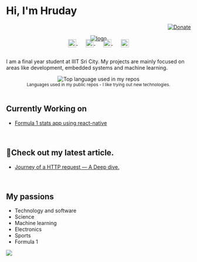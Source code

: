 # Hi, I'm Hruday

<div align="right">
  <a href="https://buymeacoffee.com/gurijalahrk">
    <img src="https://img.shields.io/badge/$-support-ff69b4.svg?style=flat" alt="Donate" />
  </a>
</div>

<p align="center">
  <a href="https://hrudaygurijala.netlify.app">
    <img  src="" alt="logo" />
  </a>
</p>

<p align="center" style="margin: -20px 0 30px">
   <a href="https://x.com/hrudaygg" target="_blank" style='margin-right:10px'>
    <img align="center" src="https://cdn.jsdelivr.net/npm/simple-icons@3.0.1/icons/twitter.svg" alt="twitter" height="22px" width="22px" />
  </a>
  &nbsp;&nbsp;
  <a href="https://medium.com/@gurijalahruday" target="_blank" style='margin-right:10px'>
    <img align="center" src="https://cdn.jsdelivr.net/npm/simple-icons@3.0.1/icons/medium.svg" alt="stackoverflow" height="22px" width="22px" />
  </a>
  &nbsp;&nbsp;
  <a href="https://www.linkedin.com/in/hruday-gurijala-61b472248/" target="_blank" style='margin-right:10px'>
    <img align="center" src="https://cdn.jsdelivr.net/npm/simple-icons@3.0.1/icons/linkedin.svg" alt="linkedin" height="22px" width="22px" />
  </a>
  &nbsp;&nbsp;
  <a href="mailto:gurijalahruday@gmail.com" target="_blank">
    <img align="center" src="https://cdn.jsdelivr.net/npm/simple-icons@3.0.1/icons/protonmail.svg" alt="email" height="22px" width="22px" />
  </a>
</p>

I am a final year student at IIIT Sri City. My projects are mainly focused on areas like development, embedded systems and machine learning.

<div align="center">
  <img width="" src="https://github-readme-stats.vercel.app/api/top-langs/?username=HrudayGurijala&layout=compact&hide_title=1&card_width=300" alt="Top language used in my repos" />
  <br />
  <small>Languages used in my public repos - I like trying out new technologies.</small>
  <br />
  <br />
</div>

## Currently Working on
- [Formula 1 stats app using react-native](https://github.com/HrudayGurijala/formula1-stats-app)

<br />

## 📖Check out my latest article.
 
* [Journey of a HTTP request — A Deep dive.](https://medium.com/@gurijalahruday/journey-of-a-http-request-a-deep-dive-98d7841abb5e) 

<br />

## My passions

* Technology and software
* Science 
* Machine learning 
* Electronics 
* Sports
* Formula 1

<div ><img src="https://github-readme-stats-sigma-five.vercel.app/api?username=HrudayGurijala&show_icons=true&show_icons=true&theme=vue&locale=en&count_private=true&include_all_commits=true"  /></div>  
<p></p>
